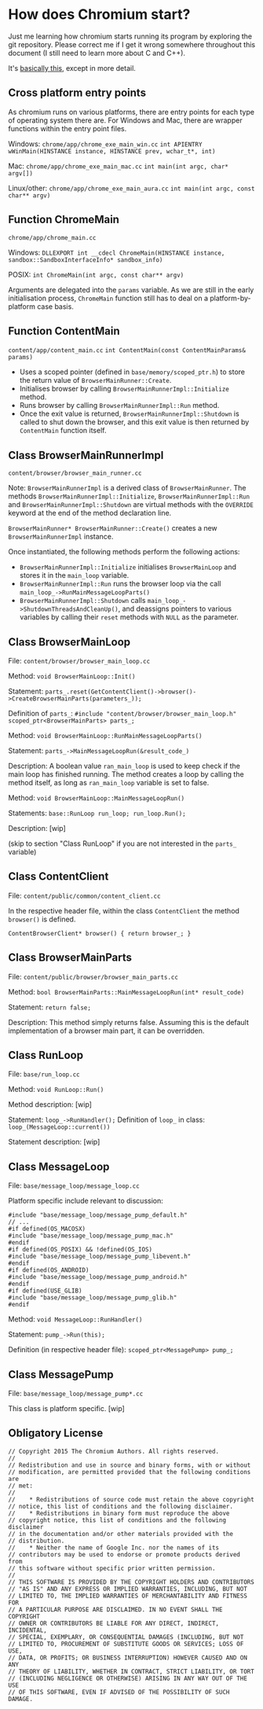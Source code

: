# How does Chromium start?
Just me learning how chromium starts running its program by exploring the git repository. Please correct me if I get it wrong somewhere throughout this document (I still need to learn more about C and C++).

It's [basically this](https://www.chromium.org/developers/design-documents/startup), except in more detail.

## Cross platform entry points
As chromium runs on various platforms, there are entry points for each type of operating system there are. For Windows and Mac, there are wrapper functions within the entry point files.

Windows: `chrome/app/chrome_exe_main_win.cc` `int APIENTRY wWinMain(HINSTANCE instance, HINSTANCE prev, wchar_t*, int)`

Mac: `chrome/app/chrome_exe_main_mac.cc` `int main(int argc, char* argv[])`

Linux/other: `chrome/app/chrome_exe_main_aura.cc` `int main(int argc, const char** argv)`

## Function ChromeMain
`chrome/app/chrome_main.cc`

Windows: `DLLEXPORT int __cdecl ChromeMain(HINSTANCE instance, sandbox::SandboxInterfaceInfo* sandbox_info)`

POSIX: `int ChromeMain(int argc, const char** argv)`

Arguments are delegated into the `params` variable. As we are still in the early initialisation process, `ChromeMain` function still has to deal on a platform-by-platform case basis. 
## Function ContentMain
`content/app/content_main.cc` `int ContentMain(const ContentMainParams& params)`
* Uses a scoped pointer (defined in `base/memory/scoped_ptr.h`) to store the return value of `BrowserMainRunner::Create`.
* Initialises browser by calling `BrowserMainRunnerImpl::Initialize` method.
* Runs browser by calling `BrowserMainRunnerImpl::Run` method.
* Once the exit value is returned, `BrowserMainRunnerImpl::Shutdown` is called to shut down the browser, and this exit value is then returned by `ContentMain` function itself.

## Class BrowserMainRunnerImpl
`content/browser/browser_main_runner.cc` 

Note: `BrowserMainRunnerImpl` is a derived class of `BrowserMainRunner`. The methods `BrowserMainRunnerImpl::Initialize`, `BrowserMainRunnerImpl::Run` and `BrowserMainRunnerImpl::Shutdown` are virtual methods with the `OVERRIDE` keyword at the end of the method declaration line.

`BrowserMainRunner* BrowserMainRunner::Create()` creates a new `BrowserMainRunnerImpl` instance.

Once instantiated, the following methods perform the following actions:
* `BrowserMainRunnerImpl::Initialize` initialises `BrowserMainLoop` and stores it in the `main_loop` variable.
* `BrowserMainRunnerImpl::Run` runs the browser loop via the call `main_loop_->RunMainMessageLoopParts()`
* `BrowserMainRunnerImpl::Shutdown` calls `main_loop_->ShutdownThreadsAndCleanUp()`, and deassigns pointers to various variables by calling their `reset` methods with `NULL` as the parameter.

## Class BrowserMainLoop
File: `content/browser/browser_main_loop.cc` 


Method: `void BrowserMainLoop::Init()` 

Statement: `parts_.reset(GetContentClient()->browser()->CreateBrowserMainParts(parameters_));`

Definition of `parts_`: `#include "content/browser/browser_main_loop.h"` `scoped_ptr<BrowserMainParts> parts_;`

Method: `void BrowserMainLoop::RunMainMessageLoopParts()`

Statement: `parts_->MainMessageLoopRun(&result_code_)`

Description:
A boolean value `ran_main_loop` is used to keep check if the main loop has finished running. The method creates a loop by calling the method itself, as long as `ran_main_loop` variable is set to false.

Method: `void BrowserMainLoop::MainMessageLoopRun()`

Statements: `base::RunLoop run_loop; run_loop.Run();`

Description:
[wip]

(skip to section "Class RunLoop" if you are not interested in the `parts_` variable)

## Class ContentClient
File: `content/public/common/content_client.cc`


In the respective header file, within the class `ContentClient` the method `browser()` is defined.

`ContentBrowserClient* browser() { return browser_; }`

## Class BrowserMainParts
File: `content/public/browser/browser_main_parts.cc`

Method: `bool BrowserMainParts::MainMessageLoopRun(int* result_code)` 

Statement: `return false;`

Description:
This method simply returns false. Assuming this is the default implementation of a browser main part, it can be overridden.

## Class RunLoop

File: `base/run_loop.cc`

Method: `void RunLoop::Run()`

Method description:
[wip]

Statement: `loop_->RunHandler();`
Definition of `loop_` in class: `loop_(MessageLoop::current())`

Statement description:
[wip]

## Class MessageLoop
File: `base/message_loop/message_loop.cc`

Platform specific include relevant to discussion:

    #include "base/message_loop/message_pump_default.h"
    // ...
    #if defined(OS_MACOSX)
    #include "base/message_loop/message_pump_mac.h"
    #endif
    #if defined(OS_POSIX) && !defined(OS_IOS)
    #include "base/message_loop/message_pump_libevent.h"
    #endif
    #if defined(OS_ANDROID)
    #include "base/message_loop/message_pump_android.h"
    #endif
    #if defined(USE_GLIB)
    #include "base/message_loop/message_pump_glib.h"
    #endif

Method: `void MessageLoop::RunHandler()`

Statement: `pump_->Run(this);`

Definition (in respective header file): `scoped_ptr<MessagePump> pump_;`

## Class MessagePump

File: `base/message_loop/message_pump*.cc`

This class is platform specific. [wip]

## Obligatory License 

    // Copyright 2015 The Chromium Authors. All rights reserved.
    //
    // Redistribution and use in source and binary forms, with or without
    // modification, are permitted provided that the following conditions are
    // met:
    //
    //    * Redistributions of source code must retain the above copyright
    // notice, this list of conditions and the following disclaimer.
    //    * Redistributions in binary form must reproduce the above
    // copyright notice, this list of conditions and the following disclaimer
    // in the documentation and/or other materials provided with the
    // distribution.
    //    * Neither the name of Google Inc. nor the names of its
    // contributors may be used to endorse or promote products derived from
    // this software without specific prior written permission.
    //
    // THIS SOFTWARE IS PROVIDED BY THE COPYRIGHT HOLDERS AND CONTRIBUTORS
    // "AS IS" AND ANY EXPRESS OR IMPLIED WARRANTIES, INCLUDING, BUT NOT
    // LIMITED TO, THE IMPLIED WARRANTIES OF MERCHANTABILITY AND FITNESS FOR
    // A PARTICULAR PURPOSE ARE DISCLAIMED. IN NO EVENT SHALL THE COPYRIGHT
    // OWNER OR CONTRIBUTORS BE LIABLE FOR ANY DIRECT, INDIRECT, INCIDENTAL,
    // SPECIAL, EXEMPLARY, OR CONSEQUENTIAL DAMAGES (INCLUDING, BUT NOT
    // LIMITED TO, PROCUREMENT OF SUBSTITUTE GOODS OR SERVICES; LOSS OF USE,
    // DATA, OR PROFITS; OR BUSINESS INTERRUPTION) HOWEVER CAUSED AND ON ANY
    // THEORY OF LIABILITY, WHETHER IN CONTRACT, STRICT LIABILITY, OR TORT
    // (INCLUDING NEGLIGENCE OR OTHERWISE) ARISING IN ANY WAY OUT OF THE USE
    // OF THIS SOFTWARE, EVEN IF ADVISED OF THE POSSIBILITY OF SUCH DAMAGE.
